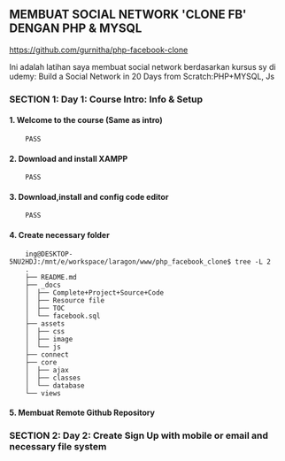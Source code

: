 ## MEMBUAT SOCIAL NETWORK 'CLONE FB' DENGAN PHP & MYSQL

https://github.com/gurnitha/php-facebook-clone

Ini adalah latihan saya membuat social network berdasarkan kursus sy di udemy: 
Build a Social Network in 20 Days from Scratch:PHP+MYSQL, Js  

### SECTION 1: Day 1: Course Intro: Info & Setup


#### 1. Welcome to the course (Same as intro)

		PASS 

#### 2. Download and install XAMPP

		PASS 

#### 3. Download,install and config code editor

		PASS 

#### 4. Create necessary folder

		ing@DESKTOP-5NU2HDJ:/mnt/e/workspace/laragon/www/php_facebook_clone$ tree -L 2
		.
		├── README.md
		├── _docs
		│  ├── Complete+Project+Source+Code
		│  ├── Resource file
		│  ├── TOC
		│  └── facebook.sql
		├── assets
		│  ├── css
		│  ├── image
		│  └── js
		├── connect
		├── core
		│  ├── ajax
		│  ├── classes
		│  └── database
		└── views

#### 5. Membuat Remote Github Repository


### SECTION 2: Day 2: Create Sign Up with mobile or email and necessary file system



